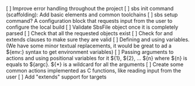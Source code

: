 [ ] Improve error handling throughout the project
[ ] sbs init command (scaffolding): Add basic elements and common toolchains
[ ] sbs setup command? A configuration block that requests input from the user to configure the local build
[ ] Validate SbsFile object once it is completely parsed
    [ ] Check that all the requested objects exist
    [ ] Check for and extends clauses to make sure they are valid
[ ] Defining and using variables. (We have some minor textual replacements, it would be great to ad a ${env:<name>} syntax to get environment variables)
[ ] Passing arguments to actions and using positional variables for it ${1}, ${2}, ... ${n} where ${n} is equals to ${argc}. ${*} is a wildcard for all the arguments
    [ ] Create some common actions implemented as C functions, like reading input from the user
[ ] Add "extends" support for targets